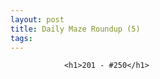```yaml
---
layout: post
title: Daily Maze Roundup (5)
tags:
---
```



                <h1>201 - #250</h1>
<div style="text-align: center;"><a href='/uploads/daily_maze_roundup201250.gif' title=''><img src='/uploads/daily_maze_roundup201250.thumbnail.gif' alt='' /></a></div>
